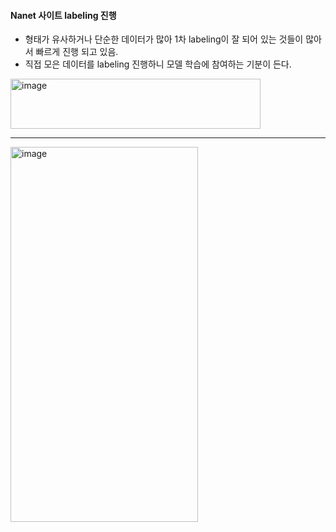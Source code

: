 #### Nanet 사이트 labeling 진행
- 형태가 유사하거나 단순한 데이터가 많아 1차 labeling이 잘 되어 있는 것들이 많아서 빠르게 진행 되고 있음.
- 직접 모은 데이터를 labeling 진행하니 모델 학습에 참여하는 기분이 든다.

<img width="400" height="80" alt="image" src="https://github.com/user-attachments/assets/a8f75918-8049-4f31-b6b0-d69e0fd5a94f" />

---

<img width="300" height="600" alt="image" src="https://github.com/user-attachments/assets/d410b9c0-7d4e-4854-bab3-e39dc45c0a7a" />

